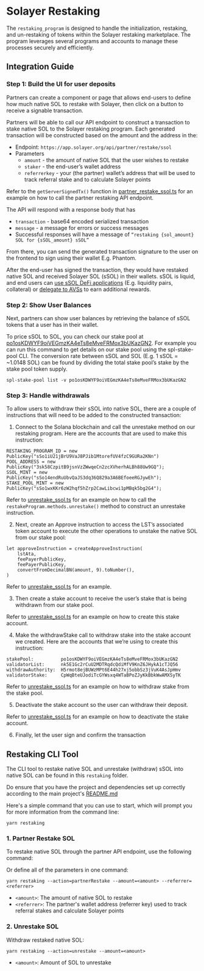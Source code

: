 # Solayer Restaking

The `restaking_program` is designed to handle the initialization, restaking, and un-restaking of tokens within the Solayer restaking marketplace. The program leverages several programs and accounts to manage these processes securely and efficiently.

## Integration Guide

### Step 1: Build the UI for user deposits

Partners can create a component or page that allows end-users to define how much native SOL to restake with Solayer, then click on a button to receive a signable transaction.

Partners will be able to call our API endpoint to construct a transaction to stake native SOL to the Solayer restaking program. Each generated transaction will be constructed based on the amount and the address in the:

- Endpoint: `https://app.solayer.org/api/partner/restake/ssol`
- Parameters
  - `amount` - the amount of native SOL that the user wishes to restake
  - `staker` - the end-user’s wallet address
  - `referrerkey` - your (the partner) wallet’s address that will be used to track referral stake and to calculate Solayer points

Refer to the `getServerSignedTx()` function in [partner_restake_ssol.ts](https://github.com/solayer-labs/solayer-cli/blob/main/restaking/actions/partner_restake_ssol.ts#L12-L44) for an example on how to call the partner restaking API endpoint.

The API will respond with a response body that has

- `transaction` - base64 encoded serialized transaction
- `message` - a message for errors or success messages
- Successful responses will have a message of `“restaking {sol_amount} SOL for {sSOL_amount} sSOL”`

From there, you can send the generated transaction signature to the user on the frontend to sign using their wallet E.g. Phantom.

After the end-user has signed the transaction, they would have restaked native SOL and received Solayer SOL (sSOL) in their wallets. sSOL is liquid, and end users can [use sSOL DeFi applications](https://docs.solayer.org/ssol/ssol-in-defi) (E.g. liquidity pairs, collateral) or [delegate to AVSs](https://docs.solayer.org/endogenous-avs/delegate-tokens) to earn additional rewards.

### Step 2: Show User Balances

Next, partners can show user balances by retrieving the balance of sSOL tokens that a user has in their wallet.

To price sSOL to SOL, you can check our stake pool at [po1osKDWYF9oiVEGmzKA4eTs8eMveFRMox3bUKazGN2](https://solscan.io/account/po1osKDWYF9oiVEGmzKA4eTs8eMveFRMox3bUKazGN2).
For example you can run this command to get details on our stake pool using the spl-stake-pool CLI. The conversion rate between sSOL and SOL (E.g. 1 sSOL = ~1.0148 SOL) can be found by dividing the total stake pool’s stake by the stake pool token supply.

```
spl-stake-pool list -v po1osKDWYF9oiVEGmzKA4eTs8eMveFRMox3bUKazGN2
```

### Step 3: Handle withdrawals

To allow users to withdraw their sSOL into native SOL, there are a couple of instructions that will need to be added to the constructed transaction:

1. Connect to the Solana blockchain and call the unrestake method on our restaking program. Here are the accounts that are used to make this instruction:

```
RESTAKING_PROGRAM_ID = new PublicKey("sSo1iU21jBrU9VaJ8PJib1MtorefUV4fzC9GURa2KNn")
POOL_ADDRESS = new PublicKey("3sk58CzpitB9jsnVzZWwqeCn2zcXVherhALBh88Uw9GQ");
SSOL_MINT = new PublicKey("sSo14endRuUbvQaJS3dq36Q829a3A6BEfoeeRGJywEh");
STAKE_POOL_MINT = new PublicKey("sSo1wxKKr6zW2hqf5hZrp2CawLibcwi1pMBqk5bg2G4");
```

Refer to [unrestake_ssol.ts](https://github.com/solayer-labs/solayer-cli/blob/main/restaking/actions/unrestake_ssol.ts#L52-L84) for an example on how to call the `restakeProgram.methods.unrestake()` method to construct an unrestake instruction.

2. Next, create an Approve instruction to access the LST’s associated token account to execute the other operations to unstake the native SOL from our stake pool:

```
let approveInstruction = createApproveInstruction(
    lstAta,
    feePayerPublicKey,
    feePayerPublicKey,
    convertFromDecimalBN(amount, 9).toNumber(),
)
```

Refer to [unrestake_ssol.ts](https://github.com/solayer-labs/solayer-cli/blob/main/restaking/actions/unrestake_ssol.ts#L88-L95) for an example.

3. Then create a stake account to receive the user’s stake that is being withdrawn from our stake pool.

Refer to [unrestake_ssol.ts](https://github.com/solayer-labs/solayer-cli/blob/main/restaking/actions/unrestake_ssol.ts#L97-L117) for an example on how to create this stake account.

4. Make the withdrawStake call to withdraw stake into the stake account we created. Here are the accounts that we’re using to create this instruction:

```
stakePool:          po1osKDWYF9oiVEGmzKA4eTs8eMveFRMox3bUKazGN2
validatorList:      nk5E1Gc2rCuU2MDTRqdcQdiMfV9KnZ6JHykA1cTJQ56
withdrawAuthority:  H5rmot8ejBUWzMPt6E44h27xj5obbSz3jVuK4AsJpHmv
validatorStake:     CpWqBteUJodiTcGYWsxq4WTaBPoZJyKkBbkWwAMXSyTK
```

Refer to [unrestake_ssol.ts](https://github.com/solayer-labs/solayer-cli/blob/main/restaking/actions/unrestake_ssol.ts#L120-L133) for an example on how to withdraw stake from the stake pool.

5. Deactivate the stake account so the user can withdraw their deposit.

Refer to [unrestake_ssol.ts](https://github.com/solayer-labs/solayer-cli/blob/main/restaking/actions/unrestake_ssol.ts#L136-L140) for an example on how to deactivate the stake account.

6. Finally, let the user sign and confirm the transaction

## Restaking CLI Tool

The CLI tool to restake native SOL and unrestake (withdraw) sSOL into native SOL can be found in this `restaking` folder.

Do ensure that you have the project and dependencies set up correctly according to the main project's [README.md](https://github.com/solayer-labs/solayer-cli)

Here's a simple command that you can use to start, which will prompt you for more information from the command line:
```
yarn restaking
```

### 1. Partner Restake SOL

To restake native SOL through the partner API endpoint, use the following command:

Or define all of the parameters in one command:
```
yarn restaking --action=partnerRestake --amount=<amount> --referrer=<referrer>
```

- `<amount>`: The amount of native SOL to restake
- `<referrer>`: The partner's wallet address (referrer key) used to track referral stakes and calculate Solayer points

### 2. Unrestake SOL

Withdraw restaked native SOL:

```
yarn restaking --action=unrestake --amount=<amount>
```

- `<amount>`: Amount of SOL to unrestake
